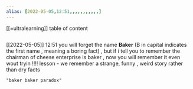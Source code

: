 ```yaml
---
alias: [2022-05-05,12:51,,,,,,,,,,,]
---
```

[[=ultralearning]]
table of content
```toc
```

[[2022-05-05]] 12:51
you will forget the name **Baker** (B in capital indicates the first name , meaning a boring fact) , but if i tell you to remember the chairman of cheese enterprise is baker , now you will remember it even wout tryin !!!!
lesson - we remember a strange, funny , weird story rather than dry facts
```query
"baker baker paradox"
```